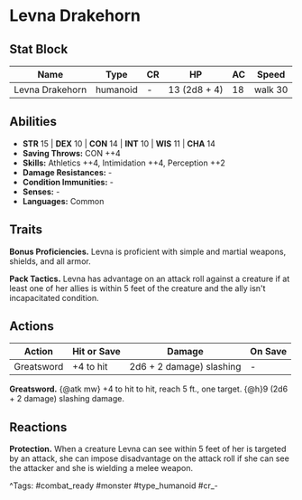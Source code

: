 # Levna Drakehorn

## Stat Block

| Name | Type | CR | HP | AC | Speed |
|------|------|----|----|----|-------|
| Levna Drakehorn | humanoid | - | 13 (2d8 + 4) | 18 | walk 30 |

## Abilities

- **STR** 15 | **DEX** 10 | **CON** 14 | **INT** 10 | **WIS** 11 | **CHA** 14
- **Saving Throws:** CON ++4  
- **Skills:** Athletics ++4, Intimidation ++4, Perception ++2  
- **Damage Resistances:** -  
- **Condition Immunities:** -  
- **Senses:** -  
- **Languages:** Common

## Traits

**Bonus Proficiencies.** Levna is proficient with simple and martial weapons, shields, and all armor.

**Pack Tactics.** Levna has advantage on an attack roll against a creature if at least one of her allies is within 5 feet of the creature and the ally isn't incapacitated condition.


## Actions

| Action | Hit or Save | Damage | On Save |
|--------|--------------|--------|----------|
| Greatsword | +4 to hit | 2d6 + 2 damage) slashing | - |

**Greatsword.** {@atk mw} +4 to hit to hit, reach 5 ft., one target. {@h}9 (2d6 + 2 damage) slashing damage.

## Reactions

**Protection.** When a creature Levna can see within 5 feet of her is targeted by an attack, she can impose disadvantage on the attack roll if she can see the attacker and she is wielding a melee weapon.



^Tags: #combat_ready #monster #type_humanoid #cr_-